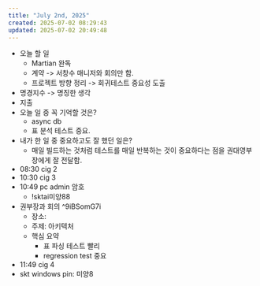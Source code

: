 ```yaml
---
title: "July 2nd, 2025"
created: 2025-07-02 08:29:43
updated: 2025-07-02 20:49:48
---
```

  * 오늘 할 일
    * Martian 완독
    * 계약 -> 서창수 매니저와 회의만 함.
    * 프로젝트 방향 정리 -> 회귀테스트 중요성 도출
  * 명경지수 -> 명징한 생각
  * 지출
  * 오늘 일 중 꼭 기억할 것은?
    * async db
    * 표 분석 테스트 중요.
  * 내가 한 일 중 중요하고도 잘 했던 일은?
    * 매일 빌드하는 것처럼 테스트를 매일 반복하는 것이 중요하다는 점을 권대영부장에게 잘 전달함.
  * 08:30 cig 2
  * 10:30 cig 3
  * 10:49 pc admin 암호
    * !sktai미양88
  * 권부장과 회의 ^9iBSomG7i
    * 장소:
    * 주제: 아키텍처
    * 핵심 요약
      * 표 파싱 테스트 빨리
      * regression test 중요
  * 11:49 cig 4
  * skt windows pin: 미양8
